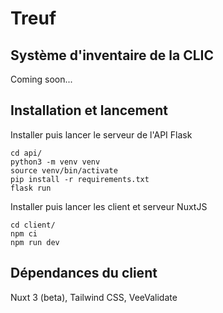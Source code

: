# Treuf

## Système d'inventaire de la CLIC

Coming soon...

## Installation et lancement

Installer puis lancer le serveur de l'API Flask
```
cd api/
python3 -m venv venv
source venv/bin/activate
pip install -r requirements.txt
flask run
```

Installer puis lancer les client et serveur NuxtJS
```
cd client/
npm ci
npm run dev
```

## Dépendances du client

Nuxt 3 (beta), Tailwind CSS, VeeValidate
